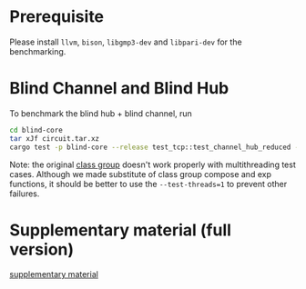 # Prerequisite
Please install `llvm`, `bison`, `libgmp3-dev` and `libpari-dev` for the benchmarking.

# Blind Channel and Blind Hub
To benchmark the blind hub + blind channel, run
```bash
cd blind-core
tar xJf circuit.tar.xz
cargo test -p blind-core --release test_tcp::test_channel_hub_reduced -- --exact --test-threads=1 --nocapture
```

Note: the original [class group](https://github.com/ZenGo-X/class) doesn't work properly with multithreading test cases. Although we made substitute of class group compose and exp functions, it should be better to use the `--test-threads=1` to prevent other failures.

# Supplementary material (full version)
[supplementary material](BlindHub_GitHub.pdf)
